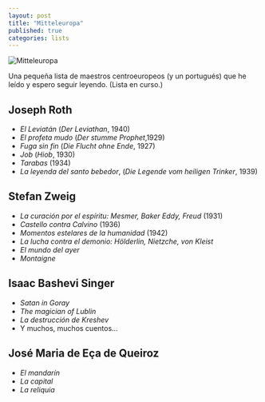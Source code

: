 ```yaml
---
layout: post
title: "Mitteleuropa"
published: true
categories: lists
---
```


![Mitteleuropa](https://external-content.duckduckgo.com/iu/?u=https%3A%2F%2Fwww.artrevealmagazine.com%2Fwp-content%2Fuploads%2F2016%2F04%2Favvoltoio-787-624x620.jpg&f=1&nofb=1)

Una pequeña lista de maestros centroeuropeos (y un portugués) que he leído y espero seguir leyendo. (Lista en curso.)

## Joseph Roth
- *El Leviatán* (*Der Leviathan*, 1940)
- *El profeta mudo* (*Der stumme Prophet*,1929)
- *Fuga sin fin* (*Die Flucht ohne Ende*, 1927)
- *Job* (*Hiob*, 1930)
- *Tarabas* (1934)
- *La leyenda del santo bebedor*, (*Die Legende vom heiligen Trinker*, 1939)

## Stefan Zweig
- *La curación por el espíritu: Mesmer, Baker Eddy, Freud* (1931)
- *Castello contra Calvino* (1936)
- *Momentos estelares de la humanidad* (1942)
- *La lucha contra el demonio: Hölderlin, Nietzche, von Kleist*
- *El mundo del ayer*
- *Montaigne*

## Isaac Bashevi Singer
- *Satan in Goray*
- *The magician of Lublin*
- *La destrucción de Kreshev*
- Y muchos, muchos cuentos...

## José Maria de Eça de Queiroz
- *El mandarín*
- *La capital*
- *La reliquia*
